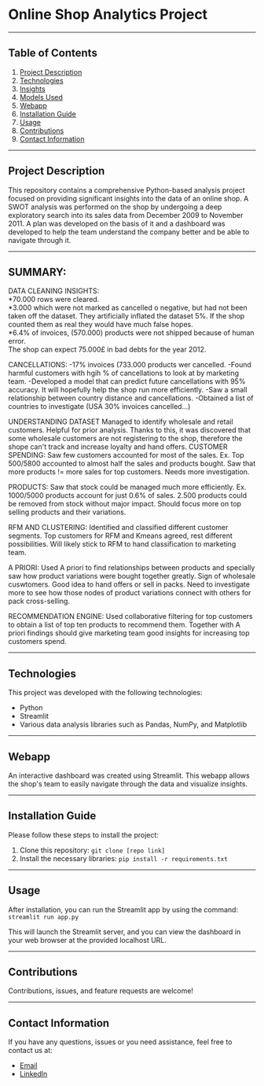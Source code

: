 # Online Shop Analytics Project

---

## Table of Contents
1. [Project Description](#project-description)
2. [Technologies](#technologies)
3. [Insights](#insights)
4. [Models Used](#models-used)
5. [Webapp](#webapp)
6. [Installation Guide](#installation-guide)
7. [Usage](#usage)
8. [Contributions](#contributions)
9. [Contact Information](#contact-information)

---

## Project Description
This repository contains a comprehensive Python-based analysis project focused on providing significant insights into the data of an online shop. A SWOT analysis was performed on the shop by undergoing a deep exploratory search into its sales data from December 2009 to November 2011.
A plan was developed on the basis of it and a dashboard was developed to help the team understand the company better and be able to navigate through it. 

---

## SUMMARY:
DATA CLEANING INSIGHTS:   
*70.000 rows were cleared.  
*3.000 which were not marked as cancelled o negative, but had not been taken off the dataset. They artificially inflated the dataset 5%. If the shop counted them as real they would have much false hopes.   
*6.4% of invoices, (570.000) products were not shipped because of human error.   
The shop can expect 75.000£ in bad debts for the year 2012.   

CANCELLATIONS:
-17% invoices (733.000 products wer cancelled.
-Found harmful customers with hgih % of cancellations to look at by marketing team.
-Developed a model that can predict future cancellations with 95% accuracy. It will hopefully help the shop run more efficiently.
-Saw a small relationship between country distance and cancellations.
-Obtained a list of countries to investigate (USA 30% invoices cancelled...)

UNDERSTANDING DATASET
Managed to identify wholesale and retail customers. Helpful for prior analysis.
Thanks to this, it was discovered that some wholesale customers are not registering to the shop, therefore the shope can't track and increase loyalty and hand offers.
CUSTOMER SPENDING:
Saw few customers accounted for most of the sales. Ex. Top 500/5800 accounted to almost half the sales and products bought.
Saw that more products != more sales for top customers. Needs more investigation.

PRODUCTS:
Saw that stock could be managed much more efficiently. Ex. 1000/5000 products account for just 0.6% of sales. 2.500 products could be removed from stock without major impact. Should focus more on top selling products and their variations.

RFM AND CLUSTERING:
Identified and classified different customer segments.
Top customers for RFM and Kmeans agreed, rest different possibilities.
Will likely stick to RFM to hand classification to marketing team.

A PRIORI:
Used A priori to find relationships between products and specially saw how product variations were bought together greatly. Sign of wholesale cuswtomers. Good idea to hand offers or sell in packs.
Need to investigate more to see how those nodes of product variations connect with others for pack cross-selling.

RECOMMENDATION ENGINE:
Used collaborative filtering for top customers to obtain a list of top ten products to recommend them.
Together with A priori findings should give marketing team good insights for increasing top customers spend.

---

## Technologies
This project was developed with the following technologies:
* Python
* Streamlit
* Various data analysis libraries such as Pandas, NumPy, and Matplotlib

---

## Webapp
An interactive dashboard was created using Streamlit. This webapp allows the shop's team to easily navigate through the data and visualize insights. 

---

## Installation Guide
Please follow these steps to install the project:

1. Clone this repository: `git clone [repo link]`
2. Install the necessary libraries: `pip install -r requirements.txt`

---

## Usage
After installation, you can run the Streamlit app by using the command: `streamlit run app.py`

This will launch the Streamlit server, and you can view the dashboard in your web browser at the provided localhost URL.

---

## Contributions
Contributions, issues, and feature requests are welcome! 

---

## Contact Information
If you have any questions, issues or you need assistance, feel free to contact us at:

* [Email](mailto:"luisalarconriva@gmail.com")
* [LinkedIn](https://www.linkedin.com/in/luis-alarc%C3%B3n-de-la-lastra-810113122/)
